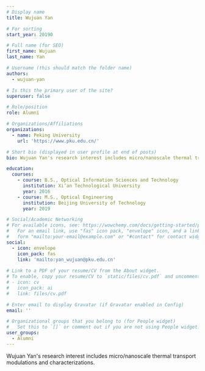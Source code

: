 ```yaml
---
# Display name
title: Wujuan Yan

# For sorting
start_year: 20190

# Full name (for SEO)
first_name: Wujuan
last_name: Yan

# Username (this should match the folder name)
authors:
  - wujuan-yan

# Is this the primary user of the site?
superuser: false

# Role/position
role: Alumni

# Organizations/Affiliations
organizations:
  - name: Peking University
    url: 'https://www.pku.edu.cn/'

# Short bio (displayed in user profile at end of posts)
bio: Wujuan Yan's research interest includes micro/nanoscale thermal transport modulations and characterizations.

education:
  courses:
    - course: B.S., Optical Information Sciences and Technology
      institution: Xi’an Technological University
      year: 2016
    - course: M.S., Optical Engineering
      institution: Beijing University of Technology
      year: 2019

# Social/Academic Networking
# For available icons, see: https://wowchemy.com/docs/getting-started/page-builder/#icons
#   For an email link, use "fas" icon pack, "envelope" icon, and a link in the
#   form "mailto:your-email@example.com" or "#contact" for contact widget.
social:
  - icon: envelope
    icon_pack: fas
    link: 'mailto:yan_wujuan@pku.edu.cn'
  
# Link to a PDF of your resume/CV from the About widget.
# To enable, copy your resume/CV to `static/files/cv.pdf` and uncomment the lines below.
# - icon: cv
#   icon_pack: ai
#   link: files/cv.pdf

# Enter email to display Gravatar (if Gravatar enabled in Config)
email: ''

# Organizational groups that you belong to (for People widget)
#   Set this to `[]` or comment out if you are not using People widget.
user_groups:
  - Alumni
---
```


Wujuan Yan's research interest includes micro/nanoscale thermal transport modulations and characterizations.
